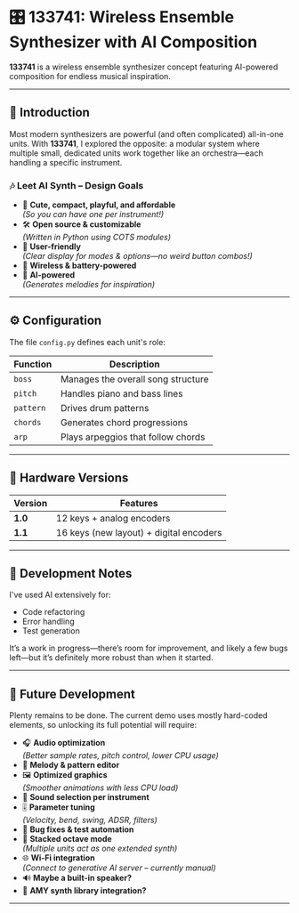 # 🎛️ 133741: Wireless Ensemble Synthesizer with AI Composition

**133741** is a wireless ensemble synthesizer concept featuring AI-powered composition for endless musical inspiration.

---

## 🎹 Introduction

Most modern synthesizers are powerful (and often complicated) all-in-one units. With **133741**, I explored the opposite: a modular system where multiple small, dedicated units work together like an orchestra—each handling a specific instrument.

### 🎶 Leet AI Synth – Design Goals

- 🧸 **Cute, compact, playful, and affordable**  
  *(So you can have one per instrument!)*
- 🛠️ **Open source & customizable**  
  *(Written in Python using COTS modules)*
- 🧭 **User-friendly**  
  *(Clear display for modes & options—no weird button combos!)*
- 📡 **Wireless & battery-powered**
- 🤖 **AI-powered**  
  *(Generates melodies for inspiration)*

---

## ⚙️ Configuration

The file `config.py` defines each unit's role:

| Function | Description |
|----------|-------------|
| `boss`   | Manages the overall song structure |
| `pitch`  | Handles piano and bass lines |
| `pattern`| Drives drum patterns |
| `chords` | Generates chord progressions |
| `arp`    | Plays arpeggios that follow chords |

---

## 🧰 Hardware Versions

| Version | Features |
|---------|----------|
| **1.0** | 12 keys + analog encoders |
| **1.1** | 16 keys (new layout) + digital encoders |

---

## 🧪 Development Notes

I've used AI extensively for:
- Code refactoring  
- Error handling  
- Test generation  

It’s a work in progress—there’s room for improvement, and likely a few bugs left—but it’s definitely more robust than when it started.

---

## 🚀 Future Development

Plenty remains to be done. The current demo uses mostly hard-coded elements, so unlocking its full potential will require:

- 🎧 **Audio optimization**  
  *(Better sample rates, pitch control, lower CPU usage)*
- 🎼 **Melody & pattern editor**
- 🖼️ **Optimized graphics**  
  *(Smoother animations with less CPU load)*
- 🥁 **Sound selection per instrument**
- 🎚️ **Parameter tuning**  
  *(Velocity, bend, swing, ADSR, filters)*
- 🐛 **Bug fixes & test automation**
- 🔀 **Stacked octave mode**  
  *(Multiple units act as one extended synth)*
- 🌐 **Wi-Fi integration**  
  *(Connect to generative AI server – currently manual)*
- 🔊 **Maybe a built-in speaker?**
- 🎵 **AMY synth library integration?**

---
